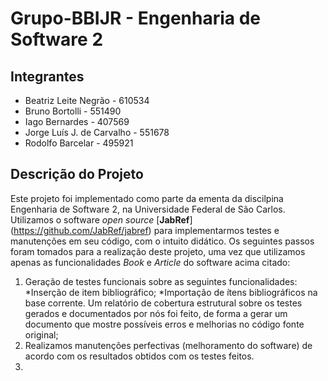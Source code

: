 # Grupo-BBIJR - Engenharia de Software 2

## Integrantes

* Beatriz Leite Negrão - 610534
* Bruno Bortolli - 551490
* Iago Bernardes - 407569
* Jorge Luís J. de Carvalho - 551678
* Rodolfo Barcelar - 495921

## Descrição do Projeto
Este projeto foi implementado como parte da ementa da discilpina Engenharia de Software 2, na Universidade Federal de São Carlos.
Utilizamos o software *open source* [**JabRef**] (https://github.com/JabRef/jabref) para implementarmos testes e manutenções em seu código, com o intuito didático. Os seguintes passos foram tomados para a realização deste projeto, uma vez que utilizamos apenas as funcionalidades *Book* e *Article* do software acima citado:
  1. Geração de testes funcionais sobre as seguintes funcionalidades: 
        *Inserção de item bibliográfico; 
        *Importação de ítens bibliográficos na base corrente. 
Um relatório de cobertura estrutural sobre os testes gerados e documentados por nós foi feito, de forma a gerar um documento que mostre possíveis erros e melhorias no código fonte original;
  2. Realizamos manutenções perfectivas (melhoramento do software) de acordo com os resultados obtidos com os testes feitos.
  3. 

